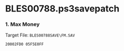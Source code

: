 # BLES00788.ps3savepatch

### 1. Max Money

Target File: `BLES00788SAVE\FM.SAV`

```
20002FD0 05F5E0FF
```


